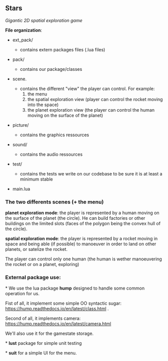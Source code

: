 
## Stars
_Gigantic 2D spatial exploration game_


**File organization**:

- ext_pack/
    - contains extern packages files  (.lua files)
- pack/
    - contains our package/classes
- scene.
    - contains the different "view" the player can control. For example:
        1. the menu
        2. the spatial exploration view (player can control the rocket moving into the space)
        3. the planet exploration view (the player can control the human moving on the surface of the planet)
- picture/ 
    - contains the graphics ressources
- sound/
    - contains the audio ressources
- test/
    - contains the tests we write on our codebase to be sure it is at least a minimum stable

- main.lua

### The two differents scenes (+ the menu)

**planet exploration mode**: the player is represented by a human moving on the surface of the planet (the circle). He can build factories or other buildings on the limited slots (faces of the polygon being the convex hull of the circle).

**spatial exploration mode**: the player is represented by a rocket moving in space and being able (if possible) to manoeuver in order to land on other planets, or satelize the rocket.

The player can control only one human (the human is wether manoeuvering the rocket or on a planet, exploring)

### External package use:

\* We use the lua package **hump** designed to handle some common operation for us.

Fist of all, it implement some simple OO syntactic sugar:
 https://hump.readthedocs.io/en/latest/class.html .
 
Second of all, it implements camera:
https://hump.readthedocs.io/en/latest/camera.html

We'll also use it for the gamestate storage.


\* **lust** package for simple unit testing

\* **suit** for a simple UI for the menu.